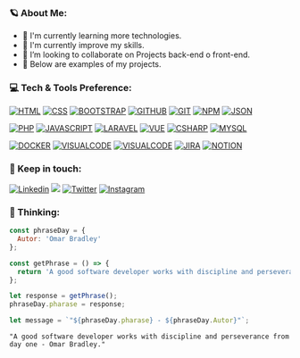  ### 🪐 About Me:
 
- 👀 I'm currently learning more technologies.
- 🌱 I'm currently improve my skills.
- 💞️ I’m looking to collaborate on Projects back-end o front-end.
- 👻 Below are examples of my projects.

 ### 💻 Tech & Tools Preference:

  [![HTML](https://img.shields.io/badge/HTML5-000000?style=for-the-badge&logo=html5&logoColor=FB2E2E)]()
  [![CSS](https://img.shields.io/badge/css3-000000?style=for-the-badge&logo=css3&logoColor=2EB4FB)]()
  [![BOOTSTRAP](https://img.shields.io/badge/BOOTSTRAP-000000?style=for-the-badge&logo=bootstrap&logoColor=8B2EFB)]()
  [![GITHUB](https://img.shields.io/badge/Github-000000?style=for-the-badge&logo=github&logoColor=FFFFFF)]()
  [![GIT](https://img.shields.io/badge/GIT-000000?style=for-the-badge&logo=git&logoColor=FB692E)]()
  [![NPM](https://img.shields.io/badge/NPM-000000?style=for-the-badge&logo=npm&logoColor=FFFFFF)]()
  [![JSON](https://img.shields.io/badge/JSON-000000?style=for-the-badge&logo=json&logoColor=FFFFFF)]()

  [![PHP](https://img.shields.io/badge/PHP-000000?style=for-the-badge&logo=php&logoColor=3153FF)]()
  [![JAVASCRIPT](https://img.shields.io/badge/Javascript-000000?style=for-the-badge&logo=javascript&logoColor=F8D710)]()
  [![LARAVEL](https://img.shields.io/badge/laravel-000000?style=for-the-badge&logo=laravel&logoColor=FB2E3E)]()
  [![VUE](https://img.shields.io/badge/VUE.JS-000000?style=for-the-badge&logo=vuedotjs&logoColor=44E192)]()
  [![CSHARP](https://img.shields.io/badge/CSHARP-000000?style=for-the-badge&logo=csharp&logoColor=2E6FFB)]()
  [![MYSQL](https://img.shields.io/badge/MYSQL-000000?style=for-the-badge&logo=mysql&logoColor=2EA1FB)]()

  [![DOCKER](https://img.shields.io/badge/DOCKER-000000?style=for-the-badge&logo=docker&logoColor=2EA1FB)]()
  [![VISUALCODE](https://img.shields.io/badge/VISUAL_CODE-000000?style=for-the-badge&logo=visualstudiocode&logoColor=2EA1FB)]()
        [![VISUALCODE](https://img.shields.io/badge/VISUAL_STUDIO-000000?style=for-the-badge&logo=visualstudio&logoColor=8C39B9)]()
  [![JIRA](https://img.shields.io/badge/JIRA-000000?style=for-the-badge&logo=jirasoftware&logoColor=008DE3)]()
  [![NOTION](https://img.shields.io/badge/NOTION-000000?style=for-the-badge&logo=notion&logoColor=FFFFFF)]()
  
   ### 🚥 Keep in touch:
 
 [![Linkedin](https://img.shields.io/badge/LinkedIn-0077B5?style=for-the-badge&logo=linkedin&logoColor=white)](https://www.linkedin.com/in/alevi-rdz)
 <a href="mailto:youalevi@gmail.com?"><img src="https://img.shields.io/badge/gmail-%23DD0031.svg?&style=for-the-badge&logo=gmail&logoColor=white"/></a>
 [![Twitter](https://img.shields.io/badge/Twitter-1DA1F2?style=for-the-badge&logo=twitter&logoColor=white)](https://twitter.com/isaacalevi?t=NkqTUTpgzTX44Gfb3SQUQQ&s=09)
 [![Instagram](https://img.shields.io/badge/Instagram-FF1B94?style=for-the-badge&logo=instagram&logoColor=white)](https://www.instagram.com/aleviwebcoder/)
<!--[![DEV.to](https://img.shields.io/badge/profile-Alevi-0A0A0A?style=for-the-badge&logo=dev.to&logoColor=white)](https://crecimientoweb.com)-->

 ### 💭 Thinking:
  
  
  ```js
const phraseDay = {
    Autor: 'Omar Bradley'
};

const getPhrase = () => {
    return 'A good software developer works with discipline and perseverance from day one.';
};

let response = getPhrase();
phraseDay.pharase = response;

let message = `"${phraseDay.pharase} - ${phraseDay.Autor}"`;

```

```
"A good software developer works with discipline and perseverance from day one - Omar Bradley."
```
  
  
